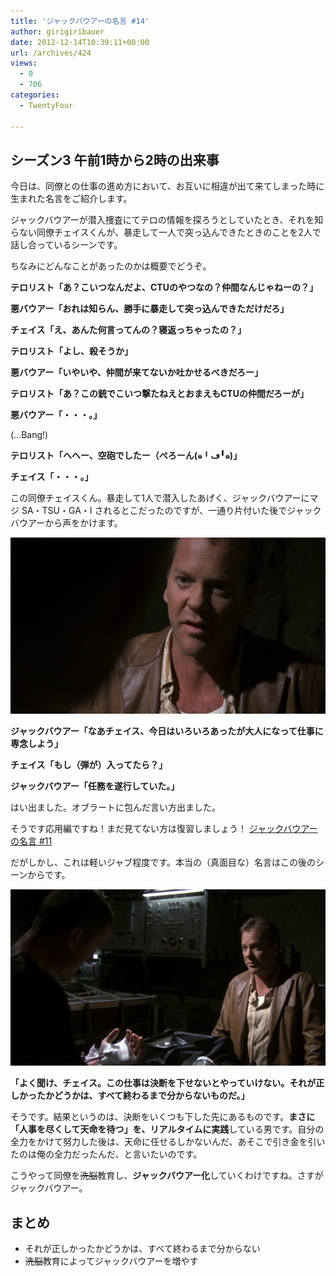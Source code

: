 ```yaml
---
title: 'ジャックバウアーの名言 #14'
author: girigiribauer
date: 2012-12-14T10:39:11+00:00
url: /archives/424
views:
  - 0
  - 706
categories:
  - TwentyFour

---
```

## シーズン3 午前1時から2時の出来事

今日は、同僚との仕事の進め方において、お互いに相違が出て来てしまった時に生まれた名言をご紹介します。

ジャックバウアーが潜入捜査にてテロの情報を探ろうとしていたとき、それを知らない同僚チェイスくんが、暴走して一人で突っ込んできたときのことを2人で話し合っているシーンです。

ちなみにどんなことがあったのかは概要でどうぞ。

**テロリスト「あ？こいつなんだよ、CTUのやつなの？仲間なんじゃねーの？」**

**悪バウアー「おれは知らん、勝手に暴走して突っ込んできただけだろ」**

**チェイス「え、あんた何言ってんの？寝返っちゃったの？」**

**テロリスト「よし、殺そうか」**

**悪バウアー「いやいや、仲間が来てないか吐かせるべきだろー」**

**テロリスト「あ？この銃でこいつ撃たねえとおまえもCTUの仲間だろーが」**

**悪バウアー「・・・。」**

(&#8230;Bang!)

**テロリスト「へへー、空砲でしたー（ぺろーん(๑╹ڡ╹๑)」**

**チェイス「・・・。」**

この同僚チェイスくん。暴走して1人で潜入したあげく、ジャックバウアーにマジ SA・TSU・GA・I されるとこだったのですが、一通り片付いた後でジャックバウアーから声をかけます。

![ジャックバウアー「なあチェイス、今日はいろいろあったが大人になって仕事に専念しよう」][1]

**ジャックバウアー「なあチェイス、今日はいろいろあったが大人になって仕事に専念しよう」**

**チェイス「もし（弾が）入ってたら？」**

**ジャックバウアー「任務を遂行していた。」**

はい出ました。オブラートに包んだ言い方出ました。

そうです応用編ですね！まだ見てない方は復習しましょう！ [ジャックバウアーの名言 #11][2]

だがしかし、これは軽いジャブ程度です。本当の（真面目な）名言はこの後のシーンからです。

![「よく聞け、チェイス。この仕事は決断を下せないとやっていけない。それが正しかったかどうかは、すべて終わるまで分からないものだ。」][3]

**「よく聞け、チェイス。この仕事は決断を下せないとやっていけない。それが正しかったかどうかは、すべて終わるまで分からないものだ。」**

そうです。結果というのは、決断をいくつも下した先にあるものです。**まさに「人事を尽くして天命を待つ」を、リアルタイムに実践**している男です。自分の全力をかけて努力した後は、天命に任せるしかないんだ、あそこで引き金を引いたのは俺の全力だったんだ、と言いたいのです。

こうやって同僚を~~洗脳~~教育し、**ジャックバウアー化**していくわけですね。さすがジャックバウアー。

## まとめ

  * それが正しかったかどうかは、すべて終わるまで分からない
  * ~~洗脳~~教育によってジャックバウアーを増やす

 [1]: /img/2012/12/24advent14-012.png
 [2]: /archives/392/
 [3]: /img/2012/12/24advent14-022.png

